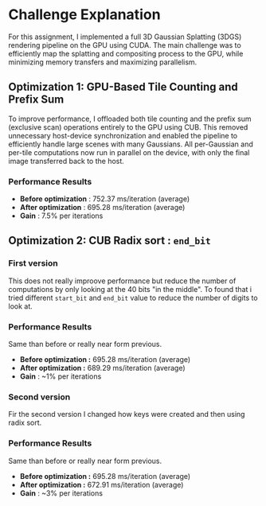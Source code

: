 # Challenge Explanation

For this assignment, I implemented a full 3D Gaussian Splatting (3DGS) rendering pipeline on the GPU using CUDA. The main challenge was to efficiently map the splatting and compositing process to the GPU, while minimizing memory transfers and maximizing parallelism.

## Optimization 1: GPU-Based Tile Counting and Prefix Sum

To improve performance, I offloaded both tile counting and the prefix sum (exclusive scan) operations entirely to the GPU using CUB. This removed unnecessary host-device synchronization and enabled the pipeline to efficiently handle large scenes with many Gaussians. All per-Gaussian and per-tile computations now run in parallel on the device, with only the final image transferred back to the host.

### Performance Results

- **Before optimization** : 752.37 ms/iteration (average)
- **After optimization** :  695.28 ms/iteration (average)
- **Gain** : 7.5% per iterations 


## Optimization 2: CUB Radix sort : `end_bit`

### First version
This does not really improove performance but reduce the number of computations by only looking at the 40 bits "in the middle". To found that i tried different `start_bit` and `end_bit` value to reduce the number of digits to look at.

### Performance Results

Same than before or really near form previous.
- **Before optimization :** 695.28 ms/iteration (average)
- **After optimization :** 689.29 ms/iteration (average)
- **Gain** : ~1% per iterations

### Second version
Fir the second version I changed how keys were created and then using radix sort. 

### Performance Results

Same than before or really near form previous.
- **Before optimization :** 695.28 ms/iteration (average)
- **After optimization :** 672.91 ms/iteration (average)
- **Gain** : ~3% per iterations
